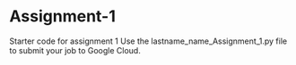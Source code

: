 # Assignment-1
Starter code for assignment 1
Use the lastname_name_Assignment_1.py file to submit your job to Google Cloud.
